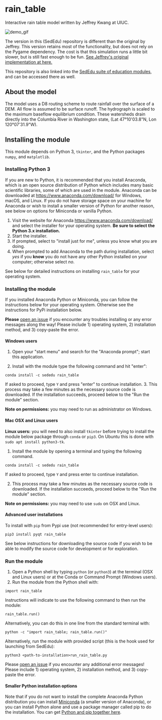 # rain_table

Interactive rain table model written by Jeffrey Kwang at UIUC.

<img src="https://github.com/sededu/rain_table/blob/master/private/rain_table_demo.gif" alt="demo_gif">


The version in this (SedEdu) repository is different than the original by Jeffrey.
This version retains most of the functionality, but does not rely on the Pygame dependency.
The cost is that this simulation runs a little bit slower, but is still fast enough to be fun.
[See Jeffrey's original implementation at here.](https://github.com/jeffskwang/rain_table)

This repository is also linked into the [SedEdu suite of education modules](https://github.com/sededu/sededu), and can be accessed there as well.


## About the model

The model uses a D8 routing scheme to route rainfall over the surface of a DEM.
All flow is assumed to be surface runoff.
The hydrograph is scaled to the maximum baseflow equilibrium condition. 
These watersheds drain directly into the Columbia River in Washington state, (Lat 47°10'03.8"N, Lon 120°07'31.9"W).



## Installing the module



This module depends on Python 3, `tkinter`, and the Python packages `numpy`, and `matplotlib`. 



### Installing Python 3

If you are new to Python, it is recommended that you install Anaconda, which is an open source distribution of Python which includes many basic scientific libraries, some of which are used in the module. 
Anaconda can be downloaded at https://www.anaconda.com/download/ for Windows, macOS, and Linux. 
If you do not have storage space on your machine for Anaconda or wish to install a smaller version of Python for another reason, see below on options for Miniconda or vanilla Python.

1. Visit the website for Anaconda https://www.anaconda.com/download/ and select the installer for your operating system.
__Be sure to select the Python 3.x installation.__
2. Start the installer.
3. If prompted, select to "install just for me", unless you know what you are doing.
4. When prompted to add Anaconda to the path during installation, select _yes_ if you __know__ you do not have any other Python installed on your computer; otherwise select _no_.

See below for detailed instructions on installing `rain_table` for your operating system.


### Installing the module

If you installed Anaconda Python or Miniconda, you can follow the instructions below for your operating system. 
Otherwise see the instructions for PyPi installation below.

__Please__ [open an issue](https://github.com/sededu/rain_table/issues) if you encounter any troubles installing or any error messages along the way! 
Please include 1) operating system, 2) installation method, and 3) copy-paste the error.


#### Windows users

1. Open your "start menu" and search for the "Anaconda prompt"; start this application.

2. Install with the module type the following command and hit "enter":
```
conda install -c sededu rain_table
```
If asked to proceed, type `Y` and press "enter" to continue installation. 
3. This process may take a few minutes as the necessary source code is downloaded.
If the installation succeeds, proceed below to the "Run the module" section.

__Note on permissions:__ you may need to run as administrator on Windows.


#### Mac OSX and Linux users

__Linux users:__ you will need to also install `tkinter` before trying to install the module below package through `conda` or `pip3`.
On Ubuntu this is done with `sudo apt install python3-tk`.
<!-- Windows and Mac distributions should come with `python3-tk` installed. -->

1. Install the module by opening a terminal and typing the following command.
```
conda install -c sededu rain_table
```
If asked to proceed, type `Y` and press enter to continue installation.

2. This process may take a few minutes as the necessary source code is downloaded.
If the installation succeeds, proceed below to the "Run the module" section.

__Note on permissions:__ you may need to use `sudo` on OSX and Linux.


#### Advanced user installations
To install with `pip` from Pypi use (not recommended for entry-level users):
```
pip3 install pyqt rain_table
```

See below instructions for downloading the source code if you wish to be able to modify the source code for development or for exploration.


### Run the module

1. Open a Python shell by typing `python` (or `python3`) at the terminal (OSX and Linux users) or at the Conda or Command Prompt (Windows users).
2. Run the module from the Python shell with:
```
import rain_table
```
Instructions will indicate to use the following command to then run the module:
```
rain_table.run()
```

Alternatively, you can do this in one line from the standard terminal with:
```
python -c "import rain_table; rain_table.run()"
```

Alternatively, run the module with provided script (this is the hook used for launching from SedEdu):
```
python3 <path-to-installation>run_rain_table.py
```

Please [open an issue](https://github.com/sededu/rain_table/issues) if you encounter any additional error messages! 
Please include 1) operating system, 2) installation method, and 3) copy-paste the error.


#### Smaller Python installation options
Note that if you do not want to install the complete Anaconda Python distribution you can install [Miniconda](https://conda.io/miniconda.html) (a smaller version of Anaconda), or you can install Python alone and use a package manager called pip to do the installation. 
You can get [Python and pip together here](https://www.python.org/downloads/).



